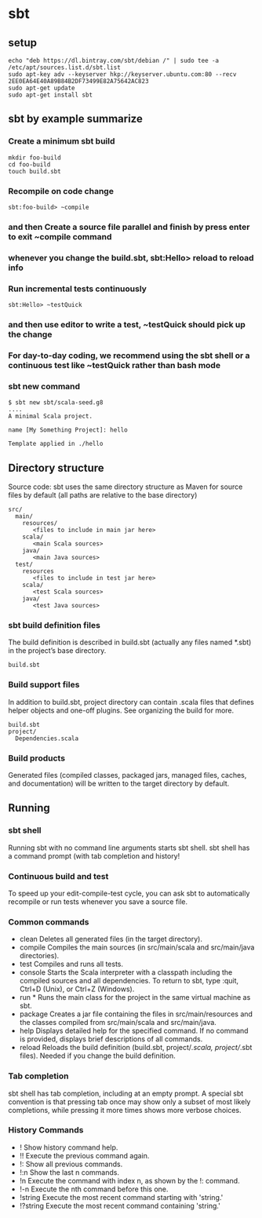 # sbt
## setup
```
echo "deb https://dl.bintray.com/sbt/debian /" | sudo tee -a /etc/apt/sources.list.d/sbt.list
sudo apt-key adv --keyserver hkp://keyserver.ubuntu.com:80 --recv 2EE0EA64E40A89B84B2DF73499E82A75642AC823
sudo apt-get update
sudo apt-get install sbt
```

## sbt by example summarize
### Create a minimum sbt build
```
mkdir foo-build
cd foo-build
touch build.sbt
```
### Recompile on code change
```
sbt:foo-build> ~compile
```

### and then Create a source file parallel and finish by press enter to exit ~compile command

### whenever you change the build.sbt, sbt:Hello> reload to reload info

### Run incremental tests continuously
```
sbt:Hello> ~testQuick
```
### and then use editor to write a test, ~testQuick should pick up the change

### For day-to-day coding, we recommend using the sbt shell or a continuous test like ~testQuick rather than bash mode

### sbt new command
```
$ sbt new sbt/scala-seed.g8
....
A minimal Scala project.

name [My Something Project]: hello

Template applied in ./hello
```
## Directory structure
Source code: sbt uses the same directory structure as Maven for source files by default (all paths are relative to the base directory)
```
src/
  main/
    resources/
       <files to include in main jar here>
    scala/
       <main Scala sources>
    java/
       <main Java sources>
  test/
    resources
       <files to include in test jar here>
    scala/
       <test Scala sources>
    java/
       <test Java sources>
```
### sbt build definition files
The build definition is described in build.sbt (actually any files named *.sbt) in the project’s base directory.
```
build.sbt
```

### Build support files
In addition to build.sbt, project directory can contain .scala files that defines helper objects and one-off plugins. See organizing the build for more.
```
build.sbt
project/
  Dependencies.scala
```

### Build products
Generated files (compiled classes, packaged jars, managed files, caches, and documentation) will be written to the target directory by default.

## Running
### sbt shell
Running sbt with no command line arguments starts sbt shell. sbt shell has a command prompt (with tab completion and history!

### Continuous build and test
To speed up your edit-compile-test cycle, you can ask sbt to automatically recompile or run tests whenever you save a source file.

### Common commands
- clean	Deletes all generated files (in the target directory).
- compile	Compiles the main sources (in src/main/scala and src/main/java directories).
- test	Compiles and runs all tests.
- console	Starts the Scala interpreter with a classpath including the compiled sources and all dependencies. To return to sbt, type :quit, Ctrl+D (Unix), or Ctrl+Z (Windows).
- run <argument>*	Runs the main class for the project in the same virtual machine as sbt.
- package	Creates a jar file containing the files in src/main/resources and the classes compiled from src/main/scala and src/main/java.
- help <command>	Displays detailed help for the specified command. If no command is provided, displays brief descriptions of all commands.
- reload	Reloads the build definition (build.sbt, project/*.scala, project/*.sbt files). Needed if you change the build definition.

### Tab completion
sbt shell has tab completion, including at an empty prompt. A special sbt convention is that pressing tab once may show only a subset of most likely completions, while pressing it more times shows more verbose choices.

### History Commands
- !	Show history command help.
- !!	Execute the previous command again.
- !:	Show all previous commands.
- !:n	Show the last n commands.
- !n	Execute the command with index n, as shown by the !: command.
- !-n	Execute the nth command before this one.
- !string	Execute the most recent command starting with 'string.'
- !?string	Execute the most recent command containing 'string.'